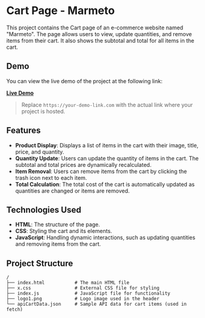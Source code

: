 # Cart Page - Marmeto

This project contains the Cart page of an e-commerce website named "Marmeto". The page allows users to view, update quantities, and remove items from their cart. It also shows the subtotal and total for all items in the cart.

## Demo

You can view the live demo of the project at the following link:

[**Live Demo**](https://stellar-stardust-33c307.netlify.app/)

> Replace `https://your-demo-link.com` with the actual link where your project is hosted.

## Features

- **Product Display**: Displays a list of items in the cart with their image, title, price, and quantity.
- **Quantity Update**: Users can update the quantity of items in the cart. The subtotal and total prices are dynamically recalculated.
- **Item Removal**: Users can remove items from the cart by clicking the trash icon next to each item.
- **Total Calculation**: The total cost of the cart is automatically updated as quantities are changed or items are removed.

## Technologies Used

- **HTML**: The structure of the page.
- **CSS**: Styling the cart and its elements.
- **JavaScript**: Handling dynamic interactions, such as updating quantities and removing items from the cart.

## Project Structure

```plaintext
/
├── index.html           # The main HTML file
├── x.css                # External CSS file for styling
├── index.js             # JavaScript file for functionality
├── logo1.png            # Logo image used in the header
└── apiCartData.json     # Sample API data for cart items (used in fetch)
